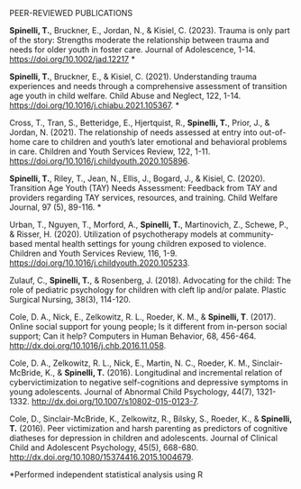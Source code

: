 PEER-REVIEWED PUBLICATIONS 

**Spinelli, T.**, Bruckner, E., Jordan, N., & Kisiel, C. (2023). Trauma is only part of the story: Strengths
moderate the relationship between trauma and needs for older youth in foster care. Journal of
Adolescence, 1-14. https://doi.org/10.1002/jad.12217 *

**Spinelli, T.**, Bruckner, E., & Kisiel, C. (2021). Understanding trauma experiences and needs through a
comprehensive assessment of transition age youth in child welfare. Child Abuse and Neglect, 122,
1-14. https://doi.org/10.1016/j.chiabu.2021.105367. *

Cross, T., Tran, S., Betteridge, E., Hjertquist, R., **Spinelli, T.**, Prior, J., & Jordan, N. (2021). The
relationship of needs assessed at entry into out-of-home care to children and youth’s later
emotional and behavioral problems in care. Children and Youth Services Review, 122, 1-11.
https://doi.org/10.1016/j.childyouth.2020.105896.

**Spinelli, T.**, Riley, T., Jean, N., Ellis, J., Bogard, J., & Kisiel, C. (2020). Transition Age Youth (TAY)
Needs Assessment: Feedback from TAY and providers regarding TAY services, resources, and
training. Child Welfare Journal, 97 (5), 89-116. *

Urban, T., Nguyen, T., Morford, A., **Spinelli, T.**, Martinovich, Z., Schewe, P., & Risser, H. (2020).
Utilization of psychotherapy models at community-based mental health settings for young
children exposed to violence. Children and Youth Services Review, 116, 1-9.
https://doi.org/10.1016/j.childyouth.2020.105233.

Zulauf, C., **Spinelli, T.**, & Rosenberg, J. (2018). Advocating for the child: The role of pediatric
psychology for children with cleft lip and/or palate. Plastic Surgical Nursing, 38(3), 114-120.

Cole, D. A., Nick, E., Zelkowitz, R. L., Roeder, K. M., & **Spinelli, T**. (2017). Online social support for
young people; Is it different from in-person social support; Can it help? Computers in Human
Behavior, 68, 456-464. http://dx.doi.org/10.1016/j.chb.2016.11.058.

Cole, D. A., Zelkowitz, R. L., Nick, E., Martin, N. C., Roeder, K. M., Sinclair-McBride, K., & **Spinelli,
T.** (2016). Longitudinal and incremental relation of cybervictimization to negative self-cognitions
and depressive symptoms in young adolescents. Journal of Abnormal Child Psychology, 44(7),
1321-1332. http://dx.doi.org/10.1007/s10802-015-0123-7.

Cole, D., Sinclair-McBride, K., Zelkowitz, R., Bilsky, S., Roeder, K., & **Spinelli, T.** (2016). Peer
victimization and harsh parenting as predictors of cognitive diatheses for depression in children
and adolescents. Journal of Clinical Child and Adolescent Psychology, 45(5), 668-680.
http://dx.doi.org/10.1080/15374416.2015.1004679.

*Performed independent statistical analysis using R
